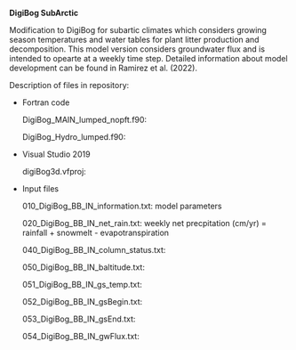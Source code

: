 **DigiBog SubArctic**

Modification to DigiBog for subartic climates which considers growing season temperatures and water tables for plant litter production and decomposition. This model version considers groundwater flux and is intended to opearte at a weekly time step. Detailed information about model development can be found in Ramirez et al. (2022).

Description of files in repository:

- Fortran code

  DigiBog\_MAIN\_lumped\_nopft.f90:

  DigiBog\_Hydro\_lumped.f90:

- Visual Studio 2019

  digiBog3d.vfproj:

- Input files 

  010\_DigiBog\_BB\_IN\_information.txt: model parameters

  020\_DigiBog\_BB\_IN\_net\_rain.txt: weekly net precpitation (cm/yr) = rainfall + snowmelt - evapotranspiration

  040\_DigiBog\_BB\_IN\_column\_status.txt:

  050\_DigiBog\_BB\_IN\_baltitude.txt:

  051\_DigiBog\_BB\_IN\_gs\_temp.txt:

  052\_DigiBog\_BB\_IN\_gsBegin.txt:

  053\_DigiBog\_BB\_IN\_gsEnd.txt:

  054\_DigiBog\_BB\_IN\_gwFlux.txt:
